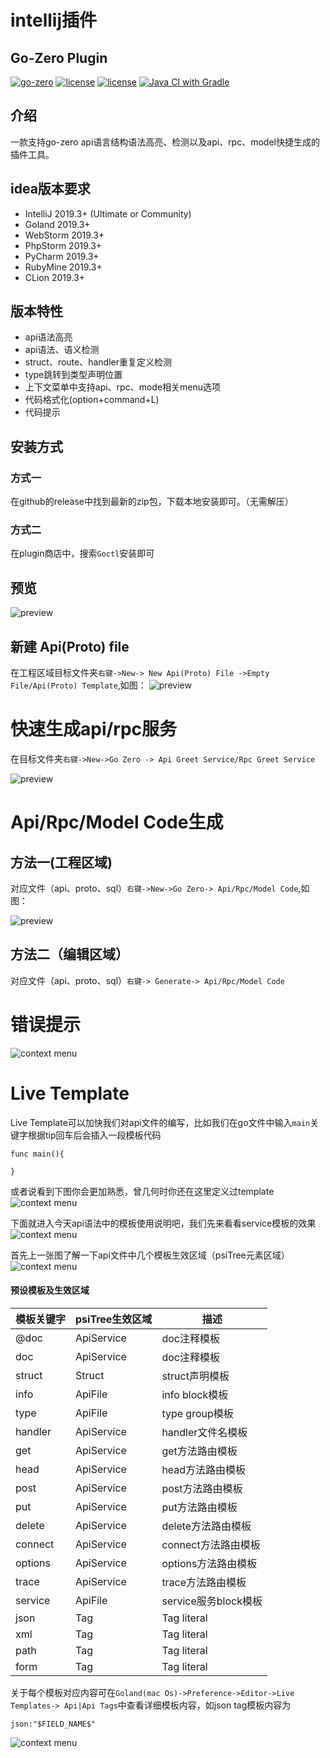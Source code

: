 # intellij插件

## Go-Zero Plugin

[![go-zero](https://img.shields.io/badge/Github-go--zero-brightgreen?logo=github)](https://github.com/tal-tech/go-zero)
[![license](https://img.shields.io/badge/License-MIT-blue)](https://github.com/zeromicro/goctl-intellij/blob/main/LICENSE)
[![license](https://img.shields.io/badge/Release-0.7.14-red)](https://github.com/zeromicro/goctl-intellij/releases)
[![Java CI with Gradle](https://github.com/zeromicro/goctl-intellij/workflows/Java%20CI%20with%20Gradle/badge.svg)](https://github.com/zeromicro/goctl-intellij/actions)

## 介绍
一款支持go-zero api语言结构语法高亮、检测以及api、rpc、model快捷生成的插件工具。


## idea版本要求
* IntelliJ 2019.3+ (Ultimate or Community)
* Goland 2019.3+
* WebStorm 2019.3+
* PhpStorm 2019.3+
* PyCharm 2019.3+
* RubyMine 2019.3+
* CLion 2019.3+

## 版本特性
* api语法高亮
* api语法、语义检测
* struct、route、handler重复定义检测
* type跳转到类型声明位置
* 上下文菜单中支持api、rpc、mode相关menu选项
* 代码格式化(option+command+L)
* 代码提示

## 安装方式

### 方式一
在github的release中找到最新的zip包，下载本地安装即可。（无需解压）

### 方式二
在plugin商店中，搜索`Goctl`安装即可


## 预览
![preview](./resource/api-compare.png)

## 新建 Api(Proto) file
在工程区域目标文件夹`右键->New-> New Api(Proto) File ->Empty File/Api(Proto) Template`,如图：
![preview](./resource/api-new.png)

# 快速生成api/rpc服务
在目标文件夹`右键->New->Go Zero -> Api Greet Service/Rpc Greet Service`

![preview](./resource/service.png)

# Api/Rpc/Model Code生成

## 方法一(工程区域)

对应文件（api、proto、sql）`右键->New->Go Zero-> Api/Rpc/Model Code`,如图：

![preview](./resource/project_generate_code.png)

## 方法二（编辑区域）
对应文件（api、proto、sql）`右键-> Generate-> Api/Rpc/Model Code`


# 错误提示
![context menu](./resource/alert.png)


# Live Template
Live Template可以加快我们对api文件的编写，比如我们在go文件中输入`main`关键字根据tip回车后会插入一段模板代码
```golang
func main(){

}
```
或者说看到下图你会更加熟悉，曾几何时你还在这里定义过template
![context menu](./resource/go_live_template.png)

下面就进入今天api语法中的模板使用说明吧，我们先来看看service模板的效果
![context menu](./resource/live_template.gif)

首先上一张图了解一下api文件中几个模板生效区域（psiTree元素区域）
![context menu](./resource/psiTree.png)

#### 预设模板及生效区域
|  模板关键字   | psiTree生效区域 |描述
|  ----  | ----  | ----  | 
| @doc  | ApiService |doc注释模板|
| doc  | ApiService |doc注释模板|
| struct  | Struct |struct声明模板|
| info  | ApiFile |info block模板|
| type  | ApiFile |type group模板|
| handler  | ApiService |handler文件名模板|
| get  | ApiService |get方法路由模板|
| head  | ApiService |head方法路由模板|
| post  | ApiService |post方法路由模板|
| put  | ApiService |put方法路由模板|
| delete  | ApiService |delete方法路由模板|
| connect  | ApiService |connect方法路由模板|
| options  | ApiService |options方法路由模板|
| trace  | ApiService |trace方法路由模板|
| service  | ApiFile |service服务block模板|
| json  | Tag|Tag literal |tag模板|
| xml  | Tag|Tag literal |tag模板|
| path  | Tag|Tag literal |tag模板|
| form  | Tag|Tag literal |tag模板|

关于每个模板对应内容可在`Goland(mac Os)->Preference->Editor->Live Templates-> Api|Api Tags`中查看详细模板内容，如json tag模板内容为
```golang
json:"$FIELD_NAME$"
```
![context menu](./resource/json_tag.png)


